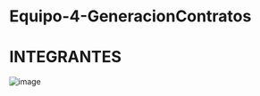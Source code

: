 # Equipo-4-GeneracionContratos
# INTEGRANTES
![image](https://github.com/Secure-Corp/Equipo-4-GeneracionContratos/assets/69164086/05ffb8fb-2b46-413c-88ee-bed22fcecf0e)
